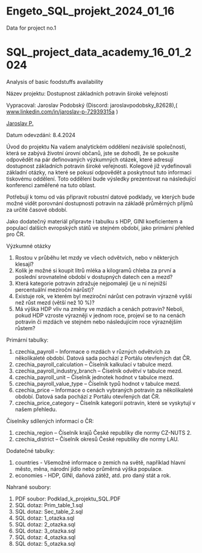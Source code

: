 # Engeto_SQL_projekt_2024_01_16
Data for project no.1

# SQL_project_data_academy_16_01_2024
Analysis of basic foodstuffs availability

Název projektu: Dostupnost základních potravin široké veřejnosti 

Vypracoval: Jaroslav Podobský (Discord: jaroslavpodobsky_82628),( www.linkedin.com/in/jaroslav-p-72939315a )

<div class="badge-base LI-profile-badge" data-locale="cs_CZ" data-size="medium" data-theme="dark" data-type="VERTICAL" data-vanity="jaroslav-p-72939315a" data-version="v1"><a class="badge-base__link LI-simple-link" href="https://cz.linkedin.com/in/jaroslav-p-72939315a?trk=profile-badge">Jaroslav P.</a></div>



Datum odevzdání: 8.4.2024

Úvod do projektu
Na vašem analytickém oddělení nezávislé společnosti, která se zabývá životní úrovní občanů, jste se dohodli, že se pokusíte odpovědět na pár definovaných výzkumných otázek, které adresují dostupnost základních potravin široké veřejnosti. Kolegové již vydefinovali základní otázky, na které se pokusí odpovědět a poskytnout tuto informaci tiskovému oddělení. Toto oddělení bude výsledky prezentovat na následující konferenci zaměřené na tuto oblast.

Potřebují k tomu od vás připravit robustní datové podklady, ve kterých bude možné vidět porovnání dostupnosti potravin na základě průměrných příjmů za určité časové období.

Jako dodatečný materiál připravte i tabulku s HDP, GINI koeficientem a populací dalších evropských států ve stejném období, jako primární přehled pro ČR.

Výzkumné otázky

1. Rostou v průběhu let mzdy ve všech odvětvích, nebo v některých klesají?
2. Kolik je možné si koupit litrů mléka a kilogramů chleba za první a poslední srovnatelné období v dostupných datech cen a mezd?
3. Která kategorie potravin zdražuje nejpomaleji (je u ní nejnižší percentuální meziroční nárůst)?
4. Existuje rok, ve kterém byl meziroční nárůst cen potravin výrazně vyšší než růst mezd (větší než 10 %)?
5. Má výška HDP vliv na změny ve mzdách a cenách potravin? Neboli, pokud HDP vzroste výrazněji v jednom roce,
projeví se to na cenách potravin či mzdách ve stejném nebo následujícím roce výraznějším růstem?

Primární tabulky:
1. czechia_payroll – Informace o mzdách v různých odvětvích za několikaleté období. Datová sada pochází z Portálu otevřených dat ČR.
2. czechia_payroll_calculation – Číselník kalkulací v tabulce mezd.
3. czechia_payroll_industry_branch – Číselník odvětví v tabulce mezd.
4. czechia_payroll_unit – Číselník jednotek hodnot v tabulce mezd.
5. czechia_payroll_value_type – Číselník typů hodnot v tabulce mezd.
6. czechia_price – Informace o cenách vybraných potravin za několikaleté období. Datová sada pochází z Portálu otevřených dat ČR.
7. czechia_price_category – Číselník kategorií potravin, které se vyskytují v našem přehledu.

Číselníky sdílených informací o ČR:
1. czechia_region – Číselník krajů České republiky dle normy CZ-NUTS 2.
2. czechia_district – Číselník okresů České republiky dle normy LAU.

Dodatečné tabulky:
1. countries - Všemožné informace o zemích na světě, například hlavní město, měna, národní jídlo nebo průměrná výška populace.
2. economies - HDP, GINI, daňová zátěž, atd. pro daný stát a rok.

Nahrané soubory:
1) PDF soubor: Podklad_k_projektu_SQL.PDF      
2) SQL dotaz: Prim_table_1.sql
3) SQL dotaz: Sec_table_2.sql
3) SQL dotaz: 1_otazka.sql
4) SQL dotaz: 2_otazka.sql
5) SQL dotaz: 3_otazka.sql
6) SQL dotaz: 4_otazka.sql
7) SQL dotaz: 5_otazka.sql

